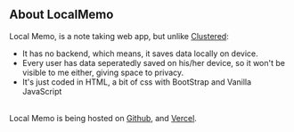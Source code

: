 ## About LocalMemo
Local Memo, is a note taking web app, but unlike <a href="https://github.com/nitin-is-me/clustered/">Clustered</a>:
<ul>
  <li>It has no backend, which means, it saves data locally on device.</li>
  <li>Every user has data seperatedly saved on his/her device, so it won't be visible to me either, giving space to privacy.</li>
  <li>It's just coded in HTML, a bit of css with BootStrap and Vanilla JavaScript</li>
</ul>
<br>
Local Memo is being hosted on <a href="https://nitin-is-me.github.io/LocalMemo">Github</a>, and <a href="localmemo.vercel.app">Vercel</a>.

